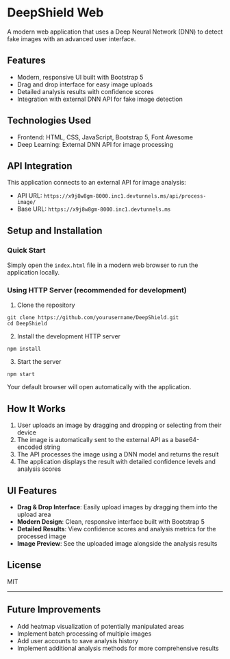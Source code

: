 # DeepShield Web

A modern web application that uses a Deep Neural Network (DNN) to detect fake images with an advanced user interface.

## Features

- Modern, responsive UI built with Bootstrap 5
- Drag and drop interface for easy image uploads
- Detailed analysis results with confidence scores
- Integration with external DNN API for fake image detection

## Technologies Used

- Frontend: HTML, CSS, JavaScript, Bootstrap 5, Font Awesome
- Deep Learning: External DNN API for image processing

## API Integration

This application connects to an external API for image analysis:
- API URL: `https://x9j8w8gm-8000.inc1.devtunnels.ms/api/process-image/`
- Base URL: `https://x9j8w8gm-8000.inc1.devtunnels.ms`

## Setup and Installation

### Quick Start

Simply open the `index.html` file in a modern web browser to run the application locally.

### Using HTTP Server (recommended for development)

1. Clone the repository
```
git clone https://github.com/yourusername/DeepShield.git
cd DeepShield
```

2. Install the development HTTP server
```
npm install
```

3. Start the server
```
npm start
```

Your default browser will open automatically with the application.

## How It Works

1. User uploads an image by dragging and dropping or selecting from their device
2. The image is automatically sent to the external API as a base64-encoded string
3. The API processes the image using a DNN model and returns the result
4. The application displays the result with detailed confidence levels and analysis scores

## UI Features

- **Drag & Drop Interface**: Easily upload images by dragging them into the upload area
- **Modern Design**: Clean, responsive interface built with Bootstrap 5
- **Detailed Results**: View confidence scores and analysis metrics for the processed image
- **Image Preview**: See the uploaded image alongside the analysis results

## License

MIT

---

## Future Improvements

- Add heatmap visualization of potentially manipulated areas
- Implement batch processing of multiple images
- Add user accounts to save analysis history
- Implement additional analysis methods for more comprehensive results
